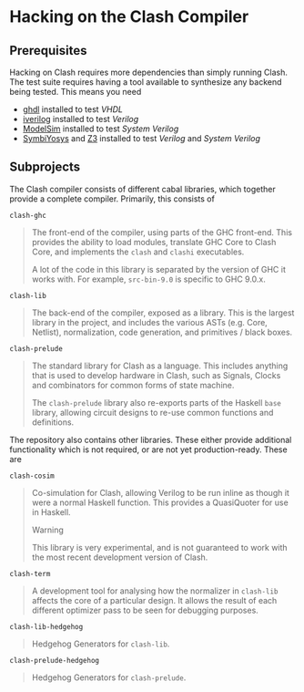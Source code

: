 # Hacking on the Clash Compiler

## Prerequisites

Hacking on Clash requires more dependencies than simply running Clash.
The test suite requires having a tool available to synthesize any
backend being tested. This means you need

- [ghdl](https://github.com/ghdl/ghdl) installed to test *VHDL*
- [iverilog](https://github.com/steveicarus/iverilog) installed to test
  *Verilog*
- [ModelSim](https://fpgasoftware.intel.com/?product=modelsim_ae#tabs-2)
  installed to test *System Verilog*
- [SymbiYosys](https://github.com/YosysHQ/SymbiYosys) and
  [Z3](https://github.com/Z3Prover/z3) installed to test *Verilog* and
  *System Verilog*

## Subprojects

The Clash compiler consists of different cabal libraries, which together
provide a complete compiler. Primarily, this consists of

`clash-ghc`

> The front-end of the compiler, using parts of the GHC front-end. This
> provides the ability to load modules, translate GHC Core to Clash
> Core, and implements the `clash` and `clashi` executables.
>
> A lot of the code in this library is separated by the version of GHC
> it works with. For example, `src-bin-9.0` is specific to GHC 9.0.x.

`clash-lib`

> The back-end of the compiler, exposed as a library. This is the
> largest library in the project, and includes the various ASTs (e.g.
> Core, Netlist), normalization, code generation, and primitives / black
> boxes.

`clash-prelude`

> The standard library for Clash as a language. This includes anything
> that is used to develop hardware in Clash, such as Signals, Clocks and
> combinators for common forms of state machine.
>
> The `clash-prelude` library also re-exports parts of the Haskell
> `base` library, allowing circuit designs to re-use common functions
> and definitions.

The repository also contains other libraries. These either provide
additional functionality which is not required, or are not yet
production-ready. These are

`clash-cosim`

> Co-simulation for Clash, allowing Verilog to be run inline as though
> it were a normal Haskell function. This provides a QuasiQuoter for use
> in Haskell.
>
> <div class="warning">
>
> <div class="title">
>
> Warning
>
> </div>
>
> This library is very experimental, and is not guaranteed to work with
> the most recent development version of Clash.
>
> </div>

`clash-term`

> A development tool for analysing how the normalizer in `clash-lib`
> affects the core of a particular design. It allows the result of each
> different optimizer pass to be seen for debugging purposes.

`clash-lib-hedgehog`

> Hedgehog Generators for `clash-lib`.

`clash-prelude-hedgehog`

> Hedgehog Generators for `clash-prelude`.
